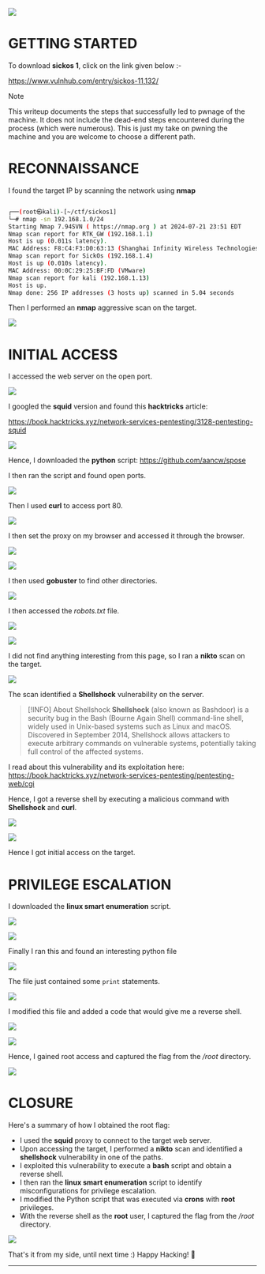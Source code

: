 ![](IMAGES/0.png)
# GETTING STARTED

To download **sickos 1**, click on the link given below :-

https://www.vulnhub.com/entry/sickos-11,132/

> [!NOTE] 
> This writeup documents the steps that successfully led to pwnage of the machine. It does not include the dead-end steps encountered during the process (which were numerous). This is just my take on pwning the machine and you are welcome to choose a different path.

# RECONNAISSANCE

I found the target IP by scanning the network using **nmap**

```bash

┌──(root㉿kali)-[~/ctf/sickos1]
└─# nmap -sn 192.168.1.0/24                                        
Starting Nmap 7.94SVN ( https://nmap.org ) at 2024-07-21 23:51 EDT
Nmap scan report for RTK_GW (192.168.1.1)
Host is up (0.011s latency).
MAC Address: F8:C4:F3:D0:63:13 (Shanghai Infinity Wireless Technologies)
Nmap scan report for SickOs (192.168.1.4)
Host is up (0.010s latency).
MAC Address: 00:0C:29:25:BF:FD (VMware)
Nmap scan report for kali (192.168.1.13)
Host is up.
Nmap done: 256 IP addresses (3 hosts up) scanned in 5.04 seconds
```

Then I performed an **nmap** aggressive scan on the target.

![](IMAGES/1.png)

# INITIAL ACCESS

I accessed the web server on the open port.

![](IMAGES/2.png)

I googled the **squid** version and found this **hacktricks** article:

https://book.hacktricks.xyz/network-services-pentesting/3128-pentesting-squid

![](IMAGES/3.png)

Hence, I downloaded the **python** script: https://github.com/aancw/spose

I then ran the script and found open ports.

![](IMAGES/4.png)

Then I used **curl** to access port 80.

![](IMAGES/5.png)

I then set the proxy on my browser and accessed it through the browser.

![](IMAGES/6.png)

![](IMAGES/7.png)

I then used **gobuster** to find other directories.

![](IMAGES/8.png)

I then accessed the *robots.txt* file.

![](IMAGES/9.png)

![](IMAGES/10.png)

I did not find anything interesting from this page, so I ran a **nikto** scan on the target.

![](IMAGES/11.png)

The scan identified a **Shellshock** vulnerability on the server.

> [!INFO] About Shellshock
> **Shellshock** (also known as Bashdoor) is a security bug in the Bash (Bourne Again Shell) command-line shell, widely used in Unix-based systems such as Linux and macOS. Discovered in September 2014, Shellshock allows attackers to execute arbitrary commands on vulnerable systems, potentially taking full control of the affected systems.

I read about this vulnerability and its exploitation here: https://book.hacktricks.xyz/network-services-pentesting/pentesting-web/cgi

Hence, I got a reverse shell by executing a malicious command with **Shellshock** and **curl**.

![](IMAGES/12.png)

![](IMAGES/13.png)

Hence I got initial access on the target.

# PRIVILEGE ESCALATION

I downloaded the **linux smart enumeration** script.

![](IMAGES/14.png)

![](IMAGES/15.png)

Finally I ran this and found an interesting python file

![](IMAGES/16.png)

The file just contained some `print` statements.

![](IMAGES/17.png)

I modified this file and added a code that would give me a reverse shell.

![](IMAGES/18.png)

![](IMAGES/19.png)

Hence, I gained root access and captured the flag from the */root* directory.

![](IMAGES/20.png)

# CLOSURE

Here's a summary of how I obtained the root flag:
- I used the **squid** proxy to connect to the target web server.
- Upon accessing the target, I performed a **nikto** scan and identified a **shellshock** vulnerability in one of the paths.
- I exploited this vulnerability to execute a **bash** script and obtain a reverse shell.
- I then ran the **linux smart enumeration** script to identify misconfigurations for privilege escalation.
- I modified the Python script that was executed via **crons** with **root** privileges.
- With the reverse shell as the **root** user, I captured the flag from the */root* directory.

![](IMAGES/x.png)

That's it from my side, until next time :)
Happy Hacking! 🎉

---